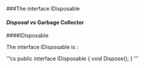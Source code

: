 ###The interface IDisposable

#### _Disposal_ vs Garbage Collector



####IDisposable

The interface IDisposable is : 

’’’cs
public interface IDisposable
{
  void Dispose();
}
’’’


